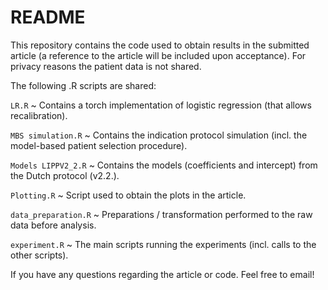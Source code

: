 # README

This repository contains the code used to obtain results in the submitted article (a reference to the article will be included upon acceptance).
For privacy reasons the patient data is not shared.

The following .R scripts are shared:

  `LR.R` ~ Contains a torch implementation of logistic regression (that allows recalibration).

  `MBS simulation.R` ~ Contains the indication protocol simulation (incl. the model-based patient selection procedure).

  `Models LIPPV2_2.R` ~ Contains the models (coefficients and intercept) from the Dutch protocol (v2.2.).

  `Plotting.R` ~ Script used to obtain the plots in the article.

  `data_preparation.R` ~ Preparations / transformation performed to the raw data before analysis.

  `experiment.R` ~ The main scripts running the experiments (incl. calls to the other scripts).
  
If you have any questions regarding the article or code. Feel free to email!
